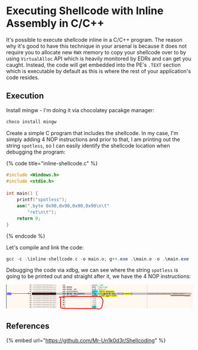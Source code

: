 # Executing Shellcode with Inline Assembly in C/C++

It's possible to execute shellcode inline in a C/C++ program. The reason why it's good to have this technique in your arsenal is because it does not require you to allocate new `RWX` memory to copy your shellcode over to by using `VirtualAlloc` API which is heavily monitored by EDRs and can get you caught. Instead, the code will get embedded into the PE's `.TEXT` section which is executable by default as this is where the rest of your application's code resides.

## Execution

Install mingw - I'm doing it via chocolatey pacakge manager:

```csharp
choco install mingw
```

Create a simple C program that includes the shellcode. In my case, I'm simply adding 4 NOP instructions and prior to that, I am printing out the string `spotless`, so I can easily identify the shellcode location when debugging the program:

{% code title="inline-shellcode.c" %}
```cpp
#include <Windows.h>
#include <stdio.h>

int main() {
	printf("spotless");
    asm(".byte 0x90,0x90,0x90,0x90\n\t"
		"ret\n\t");
	return 0;
}
```
{% endcode %}

Let's compile and link the code:

```csharp
gcc -c .\inline-shellcode.c -o main.o; g++.exe .\main.o -o .\main.exe
```

Debugging the code via xdbg, we can see where the string `spotless` is going to be printed out and straight after it, we have the 4 NOP instructions:

![](../../.gitbook/assets/image%20%28249%29.png)

## References

{% embed url="https://github.com/Mr-Un1k0d3r/Shellcoding" %}

